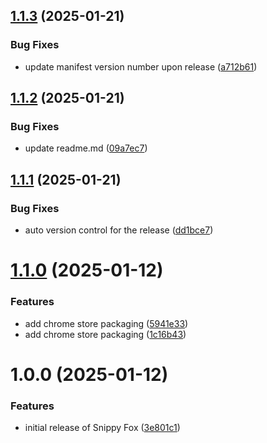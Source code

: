 ## [1.1.3](https://github.com/muammar-yacoob/Snippy-Fox/compare/v1.1.2...v1.1.3) (2025-01-21)


### Bug Fixes

* update manifest version number upon release ([a712b61](https://github.com/muammar-yacoob/Snippy-Fox/commit/a712b616e0462c6864711b7af3dbd99c082d5f77))

## [1.1.2](https://github.com/muammar-yacoob/Snippy-Fox/compare/v1.1.1...v1.1.2) (2025-01-21)


### Bug Fixes

* update readme.md ([09a7ec7](https://github.com/muammar-yacoob/Snippy-Fox/commit/09a7ec7fc8f143bcc76a02cbea97f4ea27ed1199))

## [1.1.1](https://github.com/muammar-yacoob/Snippy-Fox/compare/v1.1.0...v1.1.1) (2025-01-21)


### Bug Fixes

* auto version control for the release ([dd1bce7](https://github.com/muammar-yacoob/Snippy-Fox/commit/dd1bce72b85ccb21e23b0d13d6f7bb9250da8f57))

# [1.1.0](https://github.com/muammar-yacoob/Snippy-Fox/compare/v1.0.0...v1.1.0) (2025-01-12)


### Features

* add chrome store packaging ([5941e33](https://github.com/muammar-yacoob/Snippy-Fox/commit/5941e330003b1bf648ddbadc36700625fd34ea28))
* add chrome store packaging ([1c16b43](https://github.com/muammar-yacoob/Snippy-Fox/commit/1c16b4396bba4a1dfc69d4cd2fe931efe40c9e5d))

# 1.0.0 (2025-01-12)


### Features

* initial release of Snippy Fox ([3e801c1](https://github.com/muammar-yacoob/Snippy-Fox/commit/3e801c1a8f74b08abb70ee2e2d0c9a199c460731))
